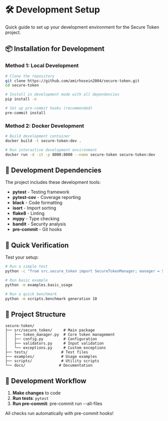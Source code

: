 # 🛠️ Development Setup

Quick guide to set up your development environment for the Secure Token project.

## 📦 Installation for Development

### Method 1: Local Development
```bash
# Clone the repository
git clone https://github.com/amirhosein2004/secure-token.git
cd secure-token

# Install in development mode with all dependencies
pip install -e

# Set up pre-commit hooks (recommended)
pre-commit install
```

### Method 2: Docker Development
```bash
# Build development container
docker build -t secure-token:dev .

# Run interactive development environment
docker run -d -it -p 8000:8000 --name secure-token secure-token:dev
```

## 🔧 Development Dependencies

The project includes these development tools:
- **pytest** - Testing framework
- **pytest-cov** - Coverage reporting
- **black** - Code formatting
- **isort** - Import sorting
- **flake8** - Linting
- **mypy** - Type checking
- **bandit** - Security analysis
- **pre-commit** - Git hooks

## 🚀 Quick Verification

Test your setup:
```bash
# Run a simple test
python -c "from src.secure_token import SecureTokenManager; manager = SecureTokenManager()"

# Run basic example
python -m examples.basic_usage

# Run a quick benchmark
python -m scripts.benchmark generation 10
```

## 📁 Project Structure

```
secure-token/
├── src/secure_token/     # Main package
│   ├── token_manager.py  # Core token management
│   ├── config.py         # Configuration
│   ├── validators.py     # Input validation
│   └── exceptions.py     # Custom exceptions
├── tests/               # Test files
├── examples/            # Usage examples
├── scripts/             # Utility scripts
└── docs/               # Documentation
```

## 🔄 Development Workflow

1. **Make changes** to code
2. **Run tests**: `pytest`
3. **Run pre-commit**: pre-commit run --all-files

All checks run automatically with pre-commit hooks!
